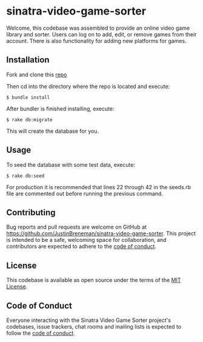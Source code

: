 # sinatra-video-game-sorter

Welcome, this codebase was assembled to provide an online video game library and sorter. Users can log on to add, edit, or remove games from their account. There is also functionality for adding new platforms for games.

## Installation

Fork and clone this [repo](https://github.com/JustinBreneman/sinatra-video-game-sorter)

Then cd into the directory where the repo is located
and  execute:

    $ bundle install

After bundler is finished installing, execute:

    $ rake db:migrate

This will create the database for you.

## Usage

To seed the database with some test data, execute:

    $ rake db:seed

For production it is recommended that lines 22 through 42 in the seeds.rb file are commented out before running the previous command.

## Contributing

Bug reports and pull requests are welcome on GitHub at https://github.com/JustinBreneman/sinatra-video-game-sorter. This project is intended to be a safe, welcoming space for collaboration, and contributors are expected to adhere to the [code of conduct](https://github.com/JustinBreneman/sinatra-video-game-sorter/blob/main/CODE_OF_CONDUCT.md).

## License

This codebase is available as open source under the terms of the [MIT License](https://opensource.org/licenses/MIT).

## Code of Conduct

Everyone interacting with the Sinatra Video Game Sorter project's codebases, issue trackers, chat rooms and mailing lists is expected to follow the [code of conduct](https://github.com/JustinBreneman/sinatra-video-game-sorter/blob/main/CODE_OF_CONDUCT.md).